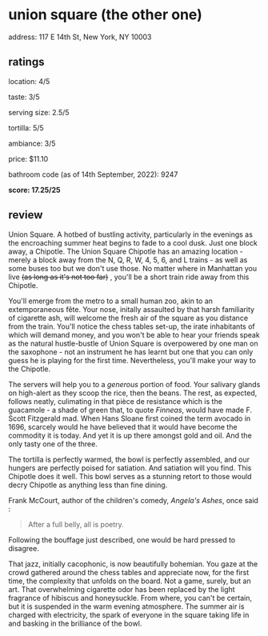 # union square (the other one)

address: 117 E 14th St, New York, NY 10003

## ratings
location: 4/5

taste: 3/5

serving size: 2.5/5

tortilla: 5/5

ambiance: 3/5

price: $11.10

bathroom code (as of 14th September, 2022): 9247

**score: 17.25/25**



## review
Union Square. A hotbed of bustling activity, particularly in the evenings as the encroaching summer heat begins to fade to a cool dusk. Just one block away, a Chipotle. The Union Square Chipotle has an amazing location - merely a block away from the N, Q, R, W, 4, 5, 6, and L trains - as well as some buses too but we don't use those. No matter where in Manhattan you live  ~~(as long as it's not too far)~~ , you'll be a short train ride away from this Chipotle. 

You'll emerge from the metro to a small human zoo, akin to an extemporaneous fête. Your nose, initally assaulted by that harsh familiarity of cigarette ash, will welcome the fresh air of the square as you distance from the train. You'll notice the chess tables set-up, the irate inhabitants of which will demand money, and you won't be able to hear your friends speak as the natural hustle-bustle of Union Square is overpowered by one man on the saxophone - not an instrument he has learnt but one that you can only guess he is playing for the first time. Nevertheless, you'll make your way to the Chipotle. 

The servers will help you to a _generous_ portion of food. Your salivary glands on high-alert as they scoop the rice, then the beans. The rest, as expected, follows neatly, culimating in that pièce de resistance which is the guacamole - a shade of green that, to quote _Finneas_, would have made F. Scott Fitzgerald mad. When Hans Sloane first coined the term avocado in 1696, scarcely would he have believed that it would have become the commodity it is today. And yet it is up there amongst gold and oil. And the only tasty one of the three. 

The tortilla is perfectly warmed, the bowl is perfectly assembled, and our hungers are perfectly poised for satiation. And satiation will you find. This Chipotle does it well. This bowl serves as a stunning retort to those would decry Chipotle as anything less than fine dining. 

Frank McCourt, author of the children's comedy, _Angela's Ashes_, once said :
> After a full belly, all is poetry. 

Following the bouffage just described, one would be hard pressed to disagree. 

That jazz, initially cacophonic, is now beautifully bohemian. You gaze at the crowd gathered around the chess tables and appreciate now, for the first time, the complexity that unfolds on the board. Not a game, surely, but an art. That overwhelming cigarette odor has been replaced by the light fragrance of hibiscus and honeysuckle. From where, you can't be certain, but it is suspended in the warm evening atmosphere. The summer air is charged with electricity, the spark of everyone in the square taking life in and basking in the brilliance of the bowl. 
